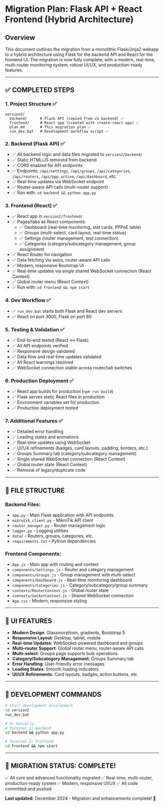 # Migration Plan: Flask API + React Frontend (Hybrid Architecture)

## Overview
This document outlines the migration from a monolithic Flask/Jinja2 webapp to a hybrid architecture using Flask for the backend API and React for the frontend UI. The migration is now fully complete, with a modern, real-time, multi-router monitoring system, robust UI/UX, and production-ready features.

---

## ✅ COMPLETED STEPS

### 1. Project Structure ✅
```
version2/
  backend/      # Flask API (copied from v1 backend) ✅
  frontend/     # React app (created with create-react-app) ✅
  plan.md       # This migration plan ✅
  run_dev.bat   # Development workflow script ✅
```

### 2. Backend (Flask API) ✅
- ✅ All backend logic and data files migrated to `version2/backend/`
- ✅ Static HTML/JS removed from backend
- ✅ CORS enabled for API endpoints
- ✅ Endpoints: `/api/settings`, `/api/groups`, `/api/categories`, `/api/routers`, `/api/ppp_active`, `/api/dashboard`, etc.
- ✅ Real-time updates via WebSocket endpoint
- ✅ Router-aware API calls (multi-router support)
- ✅ Run with: `cd backend && python app.py`

### 3. Frontend (React) ✅
- ✅ React app in `version2/frontend/`
- ✅ Pages/tabs as React components:
  - ✅ Dashboard (real-time monitoring, stat cards, PPPoE table)
  - ✅ Groups (multi-select, card layout, real-time status)
  - ✅ Settings (router management, test connection)
  - ✅ Categories (category/subcategory management, group assignment)
- ✅ React Router for navigation
- ✅ Data fetching via axios, router-aware API calls
- ✅ Modern, responsive Bootstrap UI
- ✅ Real-time updates via single shared WebSocket connection (React Context)
- ✅ Global router menu (React Context)
- ✅ Run with: `cd frontend && npm start`

### 4. Dev Workflow ✅
- ✅ `run_dev.bat` starts both Flask and React dev servers
- ✅ React on port 3000, Flask on port 80

### 5. Testing & Validation ✅
- ✅ End-to-end tested (React <-> Flask)
- ✅ All API endpoints verified
- ✅ Responsive design validated
- ✅ Data flow and real-time updates validated
- ✅ All React warnings resolved
- ✅ WebSocket connection stable across router/tab switches

### 6. Production Deployment ✅
- ✅ React app builds for production (`npm run build`)
- ✅ Flask serves static React files in production
- ✅ Environment variables set for production
- ✅ Production deployment tested

### 7. Additional Features ✅
- ✅ Detailed error handling
- ✅ Loading states and animations
- ✅ Real-time updates using WebSocket
- ✅ UI/UX refinements (badges, card layouts, padding, borders, etc.)
- ✅ Groups Summary tab (category/subcategory management)
- ✅ Single shared WebSocket connection (React Context)
- ✅ Global router state (React Context)
- ✅ Removal of legacy/duplicate code

---

## 📁 FILE STRUCTURE

### Backend Files:
- `app.py` - Main Flask application with API endpoints
- `mikrotik_client.py` - MikroTik API client
- `router_manager.py` - Router management logic
- `logger.py` - Logging utilities
- `data/` - Routers, groups, categories, etc.
- `requirements.txt` - Python dependencies

### Frontend Components:
- `App.js` - Main app with routing and context
- `components/Settings.js` - Router and category management
- `components/Groups.js` - Group management with multi-select
- `components/Dashboard.js` - Real-time monitoring dashboard
- `components/Categories.js` - Category/subcategory/group summary
- `contexts/RouterContext.js` - Global router state
- `contexts/SocketContext.js` - Shared WebSocket connection
- `App.css` - Modern, responsive styling

---

## 🎨 UI FEATURES

- **Modern Design**: Glassmorphism, gradients, Bootstrap 5
- **Responsive Layout**: Desktop, tablet, mobile
- **Real-time Updates**: WebSocket-powered dashboard and groups
- **Multi-router Support**: Global router menu, router-aware API calls
- **Multi-select**: Groups page supports bulk operations
- **Category/Subcategory Management**: Groups Summary tab
- **Error Handling**: User-friendly error messages
- **Loading States**: Smooth loading indicators
- **UI/UX Refinements**: Card layouts, badges, action buttons, etc.

---

## 🔧 DEVELOPMENT COMMANDS

```bash
# Start development environment
cd version2
run_dev.bat

# Or manually:
# Terminal 1: Backend
cd backend && python app.py

# Terminal 2: Frontend  
cd frontend && npm start
```

---

## 🎯 **MIGRATION STATUS: COMPLETE!**

✅ All core and advanced functionality migrated
✅ Real-time, multi-router, production-ready system
✅ Modern, responsive UI/UX
✅ All code committed and pushed

**Last updated:** December 2024 - Migration and enhancements complete! 🎉 